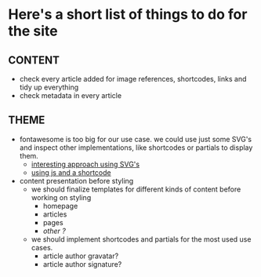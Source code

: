Here's a short list of things to do for the site
================================================

CONTENT
-------

- check every article added for image references, shortcodes, links and tidy up everything
- check metadata in every article

THEME
-----

- fontawesome is too big for our use case. we could use just some SVG's and inspect other implementations, like shortcodes or partials to display them. 
	+ [interesting approach using SVG's](https://www.client9.com/using-font-awesome-icons-in-hugo/)
	+ [using js and a shortcode](https://matze.rocks/posts/fontawesome_in_hugo/)
- content presentation before styling
	+ we should finalize templates for different kinds of content before working on styling
		* homepage
		* articles
		* pages
		* _other ?_
	+ we should implement shortcodes and partials for the most used use cases.
		* article author gravatar?
		* article author signature?